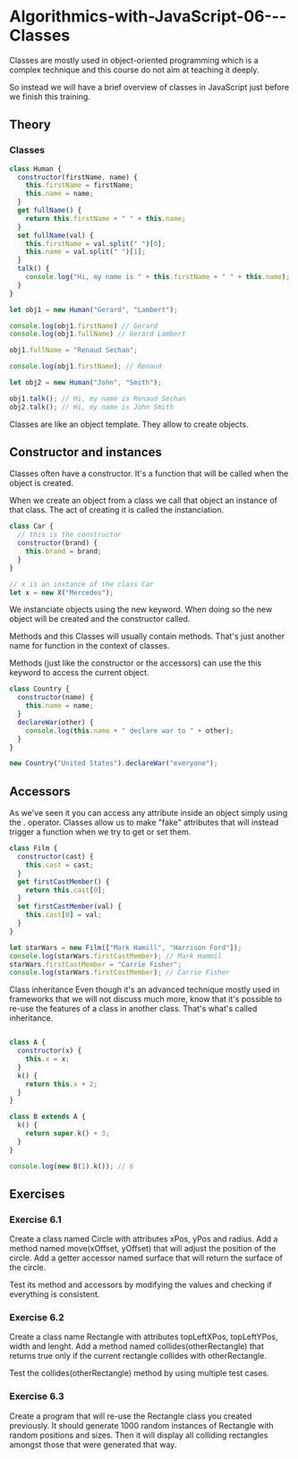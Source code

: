 # Algorithmics-with-JavaScript-06---Classes

Classes are mostly used in object-oriented programming which is a complex technique and this course do not aim at teaching it deeply.

So instead we will have a brief overview of classes in JavaScript just before we finish this training.

## Theory

### Classes
```javascript
class Human {
  constructor(firstName, name) {
    this.firstName = firstName;
    this.name = name;
  }
  get fullName() {
    return this.firstName + " " + this.name;
  }
  set fullName(val) {
    this.firstName = val.split(" ")[0];
    this.name = val.split(" ")[1];
  }
  talk() {
    console.log("Hi, my name is " + this.firstName + " " + this.name);
  }
}

let obj1 = new Human("Gerard", "Lambert");

console.log(obj1.firstName) // Gerard
console.log(obj1.fullName) // Gerard Lambert

obj1.fullName = "Renaud Sechan";

console.log(obj1.firstName); // Renaud

let obj2 = new Human("John", "Smith");

obj1.talk(); // Hi, my name is Renaud Sechan
obj2.talk(); // Hi, my name is John Smith
```
Classes are like an object template. They allow to create objects.

## Constructor and instances
Classes often have a constructor. It's a function that will be called when the object is created.

When we create an object from a class we call that object an instance of that class. The act of creating it is called the instanciation.
```javascript
class Car {
  // this is the constructor
  constructor(brand) {
    this.brand = brand;
  }
}

// x is an instance of the class Car
let x = new X("Mercedes");
```
We instanciate objects using the new keyword. When doing so the new object will be created and the constructor called.

Methods and this
Classes will usually contain methods. That's just another name for function in the context of classes.

Methods (just like the constructor or the accessors) can use the this keyword to access the current object.
```javascript
class Country {
  constructor(name) {
    this.name = name;
  }
  declareWar(other) {
    console.log(this.name + " declare war to " + other);
  }
}

new Country("United States").declareWar("everyone");
```

## Accessors
As we've seen it you can access any attribute inside an object simply using the . operator. Classes allow us to make "fake" attributes that will instead trigger a function when we try to get or set them.
```javascript
class Film {
  constructor(cast) {
    this.cast = cast;
  }
  get firstCastMember() {
    return this.cast[0];
  }
  set firstCastMember(val) {
    this.cast[0] = val;
  }
}

let starWars = new Film(["Mark Hamill", "Harrison Ford"]);
console.log(starWars.firstCastMember); // Mark Hammil
starWars.firstCastMember = "Carrie Fisher";
console.log(starWars.firstCastMember); // Carrie Fisher
```

Class inheritance
Even though it's an advanced technique mostly used in frameworks that we will not discuss much more, know that it's possible to re-use the features of a class in another class. That's what's called inheritance.
```javascript

class A {
  constructor(x) {
    this.x = x;
  }
  k() {
    return this.x + 2;
  }
}

class B extends A {
  k() {
    return super.k() + 3;
  }
}

console.log(new B(1).k()); // 6
```
## Exercises
### Exercise 6.1
Create a class named Circle with attributes xPos, yPos and radius. Add a method named move(xOffset, yOffset) that will adjust the position of the circle. Add a getter accessor named surface that will return the surface of the circle.

Test its method and accessors by modifying the values and checking if everything is consistent.

### Exercise 6.2
Create a class name Rectangle with attributes topLeftXPos, topLeftYPos, width and lenght. Add a method named collides(otherRectangle) that returns true only if the current rectangle collides with otherRectangle.

Test the collides(otherRectangle) method by using multiple test cases.

### Exercise 6.3
Create a program that will re-use the Rectangle class you created previously. It should generate 1000 random instances of Rectangle with random positions and sizes. Then it will display all colliding rectangles amongst those that were generated that way.
